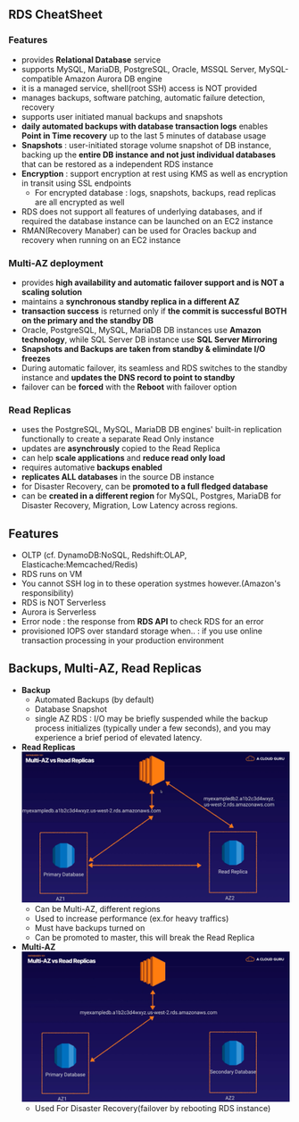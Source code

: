 ## RDS CheatSheet
### Features
- provides **Relational Database** service
- supports MySQL, MariaDB, PostgreSQL, Oracle, MSSQL Server, MySQL-compatible Amazon Aurora DB engine
- it is a managed service, shell(root SSH) access is NOT provided 
- manages backups, software patching, automatic failure detection, recovery 
- supports user initiated manual backups and snapshots
- **daily automated backups with database transaction logs** enables **Point in Time recovery** up to the last 5 minutes of database usage
- **Snapshots** : user-initiated storage volume snapshot of DB instance, backing up the **entire DB instance and not just individual databases** that can be restored as a independent RDS instance
- **Encryption** : support encryption at rest using KMS as well as encryption in transit using SSL endpoints
  - For encrypted database : logs, snapshots, backups, read replicas are all encrypted as well
- RDS does not support all features of underlying databases, and if required the database instance can be launched on an EC2 instance
- RMAN(Recovery Manaber) can be used for Oracles backup and recovery when running on an EC2 instance

### Multi-AZ deployment 
- provides **high availability and automatic failover support and is NOT a scaling solution**
- maintains a **synchronous standby replica in a different AZ**
- **transaction success** is returned only if **the commit is successful BOTH on the primary and the standby DB**
- Oracle, PostgreSQL, MySQL, MariaDB DB instances use **Amazon technology**, while SQL Server DB instance use **SQL Server Mirroring**
- **Snapshots and Backups are taken from standby & elimindate I/O freezes**
- During automatic failover, its seamless and RDS switches to the standby instance and **updates the DNS record to point to standby**
- failover can be **forced** with the **Reboot** with failover option

### Read Replicas 
- uses the PostgreSQL, MySQL, MariaDB DB engines' built-in replication functionally to create a separate Read Only instance
- updates are **asynchrously** copied to the Read Replica
- can help **scale applications** and **reduce read only load**
- requires automative **backups enabled**
- **replicates ALL databases** in the source DB instance 
- for Disaster Recovery, can be **promoted to a full fledged database**
- can be **created in a different region** for MySQL, Postgres, MariaDB for Disaster Recovery, Migration, Low Latency across regions.


## Features
- OLTP (cf. DynamoDB:NoSQL, Redshift:OLAP, Elasticache:Memcached/Redis)
- RDS runs on VM
- You cannot SSH log in to these operation systmes however.(Amazon's responsibility)
- RDS is NOT Serverless
- Aurora is Serverless
- Error node : the response from **RDS API** to check RDS for an error
- provisioned IOPS over standard storage when.. : if you use online transaction processing in your production environment
## Backups, Multi-AZ, Read Replicas
- **Backup**
  - Automated Backups (by default)
  - Database Snapshot
  - single AZ RDS : I/O may be briefly suspended while the backup process initializes (typically under a few seconds), and you may experience a brief period of elevated latency.
- **Read Replicas**
  ![rds-replica](./image/rds-replica.png)
  - Can be Multi-AZ, different regions
  - Used to increase performance (ex.for heavy traffics)
  - Must have backups turned on 
  - Can be promoted to master, this will break the Read Replica 
- **Multi-AZ**
  ![rds-multi-az](./image/rds-multi-az.png)
  - Used For Disaster Recovery(failover by rebooting RDS instance)
 
